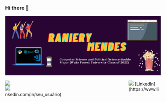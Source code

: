 ### Hi there 👋
![](GithubPage.png)

<img width="400px" align="left" src="https://github-readme-stats.vercel.app/api/top-langs/?username=RanieryMendes&hide=html&layout=compact&theme=buefy" />  
<td><img width="400px" align="left" src="https://github-readme-stats.vercel.app/api?username=RanieryMendes&theme=buefy"/>  
  <a href="https://www.linkedin.com/in/raniery-mendes"><img src="https://github.com/RanieryMendes/RanieryMendes/linkedin.png" width="16"></img></a> [LinkedIn](https://www.linkedin.com/in/seu_usuário)  

<!--
**RanieryMendes/RanieryMendes** is a ✨ _special_ ✨ repository because its `README.md` (this file) appears on your GitHub profile.

Here are some ideas to get you started:

- 🔭 I’m currently working on ...
- 🌱 I’m currently learning ...
- 👯 I’m looking to collaborate on ...
- 🤔 I’m looking for help with ...
- 💬 Ask me about ...
- 📫 How to reach me: ...
- 😄 Pronouns: he/him/his
- ⚡ Fun fact:
-->
